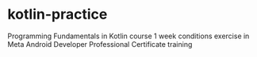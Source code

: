 # kotlin-practice
Programming Fundamentals in Kotlin course 1 week conditions exercise in Meta Android Developer Professional Certificate training
